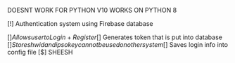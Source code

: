 DOESNT WORK FOR PYTHON V10
WORKS ON PYTHON 8


[!] Authentication system using Firebase database

 [$] Allows user to Login + Register
 [$] Generates token that is put into database
 [$] Stores hwid and ip so key cannot be used on other system
 [$] Saves login info into config file
 [$] SHEESH
